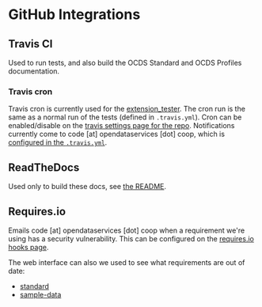 # GitHub Integrations

## Travis CI

Used to run tests, and also build the OCDS Standard and OCDS Profiles documentation.

### Travis cron

Travis cron is currently used for the [extension_tester](https://github.com/open-contracting/extension_tester). The cron run is the same as a normal run of the tests (defined in `.travis.yml`). Cron can be enabled/disable on the [travis settings page for the repo](https://travis-ci.org/open-contracting/extension_tester/settings). Notifications currently come to code [at] opendataservices [dot] coop, which is [configured in the `.travis.yml`](https://docs.travis-ci.com/user/notifications/#Configuring-email-notifications).

## ReadTheDocs

Used only to build these docs, see [the README](https://github.com/open-contracting/standard-development-handbook/blob/master/README.md).

## Requires.io

Emails code [at] opendataservices [dot] coop when a requirement we're using has a security vulnerability. This can be configured on the [requires.io hooks page](https://requires.io/github/open-contracting/hooks/).

The web interface can also we used to see what requirements are out of date:
* [standard](https://requires.io/github/open-contracting/standard/requirements/)
* [sample-data](https://requires.io/github/open-contracting/sample-data/requirements/)
